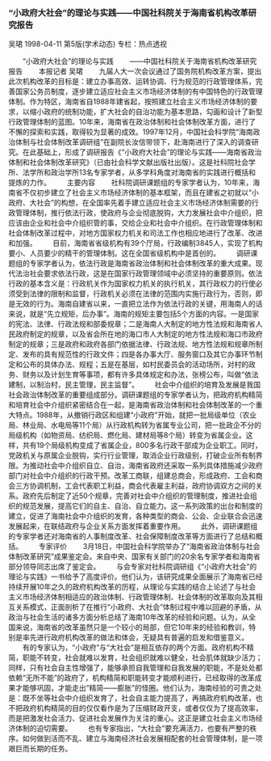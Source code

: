 ### “小政府大社会”的理论与实践——中国社科院关于海南省机构改革研究报告
吴珺
1998-04-11
第5版(学术动态)
专栏：热点透视

　　“小政府大社会”的理论与实践
　　——中国社科院关于海南省机构改革研究报告
　　本报记者  吴珺
　　九届人大一次会议通过了国务院机构改革方案，提出此次机构改革的目标是：建立办事高效、运转协调、行为规范的行政管理体系，完善国家公务员制度，逐步建立适应社会主义市场经济体制的有中国特色的行政管理体制。作为特区，海南省自1988年建省起，按照建立社会主义市场经济体制的要求，以缩小政府的统制功能，扩大社会的自治功能为基本思路，勾画和设计了新型行政管理体制的蓝图。10年来，海南省在政治体制和社会体制改革方面，进行了不懈的探索和实践，取得较为显著的成效。1997年12月，中国社会科学院“海南政治体制与社会体制改革调研组”在副院长汝信带领下，赴海南进行了深入的调查研究。在此基础上，形成了调研报告《“小政府大社会”的理论与实践——海南省政治体制和社会体制改革研究》（已由社会科学文献出版社出版）。这是社科院社会学所、法学所和政治学所13名专家学者，从多学科角度对海南省的实践进行概括和提炼的力作。
　　主要内容
　　社科院调研课题组的专家学者认为，10年来，海南省不仅初步建立了社会主义市场经济体制的基本框架，而且在建省之初就以“小政府、大社会”的构想，在全国率先着手建立适应社会主义市场经济体制需要的行政管理体制，推行依法行政，使政府与企业彻底脱钩，大力发展社会中介组织，把应该由企业和社会中介组织管的事，交给企业和社会中介组织。在行政管理体制和社会体制改革过程中，对地方国家权力机关和司法工作也相应地进行了改革、改进和加强。
　　目前，海南省省级机构有39个厅局，行政编制3845人，实现了机构要小、人员要少的精干的管理体制。这在全国省级机构中是首创的。
　　调研课题组的专家学者认为，依法行政是海南省政治体制和社会体制改革的重大成果。现代法治社会要求依法行政，这是在国家行政管理领域中必须坚持的重要原则。依法行政的基本含义是：行政机关作为国家权力机关的执行机关，其行政权力的行使必须受到法律的限制和监督，行政机关必须在法律的范围内实施行政行为，否则，即是无效的行为。海南自建省以来，一直把立法作为依法行政的关键，用海南人的话来说，就是“先立规矩，后办事”。海南的规矩主要包括5个方面的内容。一是国家的宪法、法律、行政法规和部委规章；二是海南人大制定的地方性法规和海南省人民政府制定的规章，以及省会所在地的海口市人大制定的地方性法规和海口市政府制定的规章；三是政府和政府各部门依据法律、行政法规、地方性法规和规章所制定、发布的具有规范性的行政文件；四是各办事大厅、服务窗口及其它办事环节制定和公布的具体办法、规程；五是在基层，如村民委员会的活动场所，对村的政务、财务以及计划生育等事项，都有许多具体规定和办法，张榜公布，叫做“依法建制，以制治村，民主管理，民主监督”。
　　社会中介组织的培育及发展是我国社会政治体制改革的重要组成部分。调研课题组的专家学者认为，把政府机构精简和培育社会中介组织紧密结合在一起，是海南省政治体制和社会体制改革的一个重大特点。1988年，从撤销行政区和组建“小政府”开始，就把一批局级单位（农业局、林业局、水电局等11个局）从行政机构转为省属专业公司，把一批政企不分的局级机构（如物资局、纺织局、燃化局、建材局等8个局）转变为省属企业。这样，共有19个局级机构变成了省属企业，800多名行政干部成为企业职工。同时，党政机关与原属企业脱钩，实行行业管理，取消企业行政级别，打破企业所有制界限。为推动社会中介组织自立、自治，海南省政府还采取一系列具体措施减少政府部门对社会中介组织的行政干预。改革工商联，组建总商会，形成政府、工会和商会三方协调机制，工会代表职工利益，商会代表雇主利益，政府协调双方之间的关系。政府先后制定了近50个规章，完善对社会中介组织的管理制度，推进社会组织的规范发展，提高它们的自主、自治、自立能力。这一系列政策的出台和制度的建立，促进了海南社会中介组织的发育，各种类型的商会、公会、企业联合会迅速发展起来，在联结政府与企业关系方面发挥着重要作用。
　　此外，调研课题组的专家学者还对海南省的人事制度改革、社会保障制度改革等方面进行了总结和概括。
　　专家评价
　　3月18日，中国社会科学院举办了“海南省政治体制与社会体制改革研究”成果鉴定会。来自中央、国家有关部门的20余名专家学者和海南省部分领导同志出席了鉴定会。
　　与会专家对社科院调研组《“小政府大社会”的理论与实践》一书给予了高度评价。他们认为，该研究成果全面展示了海南省已经持续开展10年之久的政府机构改革的历程，从理论与实践的结合上论述了与社会主义市场经济体制相适应的政治体制、行政管理体制、社会体制的改革取向及其相互关系模式，正面剖析了在推行“小政府、大社会”体制过程中难以回避的矛盾，从政治与社会生活的诸多方面分析总结了海南10年改革的经验和问题。认为，从全国来说，海南省的改革虽然只是一个较小的局部，但它10年来的经验和教训，特别是率先进行政府机构改革的做法和体会，无疑具有普遍的启发和借鉴意义。
　　有的专家认为，“小政府”与“大社会”是相互依存的两个方面。政府机构不精简，职能不转变，社会就难以发育，社会组织就难以健全，社会肌体就缺少活力；同样，只有社会自主性增强了，能够承担自我管理和自我发展的职能，不是处处都依赖“无所不能”的政府了，机构精简和职能转变才能顺利进行，已经取得的改革成果才能够巩固，才能走出“精简——膨胀”的怪圈。他们认为，海南经验的可贵之处是：既不坐等社会中介组织发育了，社会自主能力提高了，再搞政府机构改革，也不把政府机构精简的目的仅仅看作是为了压缩财政开支，或者仅仅为了提高效率，而是把激发社会活力、促进社会发展作为关注的重心。这正是建立社会主义市场经济体制的迫切需要。
　　也有专家指出，“大社会”要充满活力，也要有严整的秩序。如何做到活而不乱、建立与海南经济社会发展相配套的社会管理体制，是一项艰巨而长期的任务。
